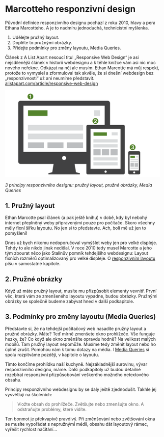 # Marcotteho responzivní design

Původní definice responzivního designu pochází z roku 2010, hlavy a pera Ethana Marcotteho. A je to nadmíru jednoduchá, technicistní myšlenka.

1. Udělejte pružný layout.
2. Doplňte to pružnými obrázky.
3. Přidejte podmínky pro změny layoutu, Media Queries. 

Článek z A List Apart nesoucí titul „Responsive Web Design“ je asi nejsdílenější článek v historii webdesignu a k téhle knížce vám asi nic moc nového neřekne. Odkázat na něj ale musím. Ethan Marcotte má můj respekt, protože to vymyslel a zformuloval tak skvěle, že si dnešní webdesign bez „responzivnosti“ už ani neumíme představit. [alistapart.com/article/responsive-web-design](http://alistapart.com/article/responsive-web-design)

![](dist/images/original/vdwd/principy-rwd.png)

*3 principy responzivního designu: pružný layout, pružné obrázky, Media Queries*

## 1. Pružný layout

Ethan Marcotte psal článek (a pak ještě knihu) v době, kdy byl nebohý internet přeplněný weby připravenými pouze pro počítače. Skoro všechny měly fixní šířku layoutu. No jen si to představte. Ach, bolí mě už jen to pomyšlení! 

Dnes už bych nikomu nedoporučoval vymýšlet weby jen pro velké displeje. Tehdy to ale nikdo jinak nedělal. V roce 2010 tedy musel Marcotte a jeho tým zbourat něco jako Stalinův pomník tehdejšího webdesignu: Layout fixních rozměrů optimalizovaný pro velké displeje. O [responzivním layoutu](responzivni-layout.md) píšu v samostatné kapitole.

## 2. Pružné obrázky

Když už máte pružný layout, musíte mu přizpůsobit elementy vevnitř. První věc, která vám ze zmenšeného layoutu vypadne, budou obrázky. Pružnými obrázky se společně budeme zabývat hned v další podkapitole.  

## 3. Podmínky pro změny layoutu (Media Queries)

Představte si, že na tehdejší počítačový web nasadíte pružný layout a pružné obrázky. Máte? Teď mírně zmenšete okno prohlížeče. Vše funguje hezky, že? Co když ale okno změnšíte opravdu hodně? Na velikost malých mobilů. Tam pružný layout nepomůže. Musíme tedy změnit layout nebo ho úplně zrušit. Pomohou nám k tomu dotazy na média. I [Media Queries](css3-media-queries.md) si spolu rozpitváme později, v kapitole o layoutu.

<div class="ebook-only" markdown="1">
  Tímto končíme prohlídku naší kuchyně. Nejzákladnější surovinu, vývar responzivního designu, máme. Další podkapitoly už budou detailně rozebírat responzivní přizpůsobování veškerého možného  netextového obsahu.
</div>

Principy responzivního webdesignu by se daly ještě zjednodušit. Takhle jej vysvětluji na školeních:

> Vložte obsah do prohlížeče. Zvětšujte nebo zmenšujte okno. A odstraňujte problémy, které vidíte.

Ten bonmot je překvapivě pravdivý. Při změnšování nebo zvětšování okna se musíte vypořádat s nepružnými médii, obsahu dát layoutový rámec, vyřešit rychlost načítání… 
